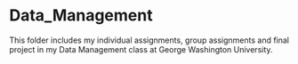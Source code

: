 # Data_Management
This folder includes my individual assignments, group assignments and final project in my Data Management class at George Washington University.
